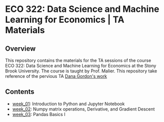 # ECO 322: Data Science and Machine Learning for Economics | TA Materials

## Overview

This repository contains the materials for the TA sessions of the course ECO 322: Data Science and Machine Learning for Economics at the Stony Brook University. The course is taught by Prof. Malier. This repository take reference of the pervious TA [Dana Gordon's work](https://jgolden36.github.io/teaching/Data-Science-and-Machine-Learning)

## Contents

- [week_01](./week_01/README.md): Introduction to Python and Jupyter Notebook
- [week_02](./week_02/README.md): Numpy matrix operations, Derivative, and Gradient Descent
- [week_03](./week_03/README.md): Pandas Basics I
